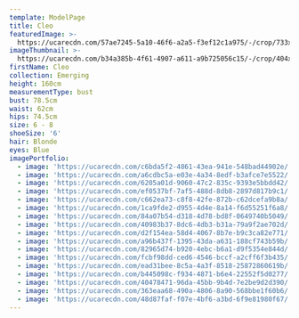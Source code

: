 ```yaml
---
template: ModelPage
title: Cleo
featuredImage: >-
  https://ucarecdn.com/57ae7245-5a10-46f6-a2a5-f3ef12c1a975/-/crop/733x412/0,121/-/preview/
imageThumbnail: >-
  https://ucarecdn.com/b34a385b-4f61-4907-a611-a9b725056c15/-/crop/404x546/155,102/-/preview/
firstName: Cleo
collection: Emerging
height: 160cm
measurementType: bust
bust: 78.5cm
waist: 62cm
hips: 74.5cm
size: 6 - 8
shoeSize: '6'
hair: Blonde
eyes: Blue
imagePortfolio:
  - image: 'https://ucarecdn.com/c6bda5f2-4861-43ea-941e-548bad44902e/'
  - image: 'https://ucarecdn.com/a6cdbc5a-e03e-4a34-8edf-b3afce7e5522/'
  - image: 'https://ucarecdn.com/6205a01d-9060-47c2-835c-9393e5bbdd42/'
  - image: 'https://ucarecdn.com/ef0537bf-7af5-488d-8db8-2897d817b9c1/'
  - image: 'https://ucarecdn.com/c662ea73-c8f8-42fe-872b-c62dcefa9b8a/'
  - image: 'https://ucarecdn.com/1ca9fde2-d955-4d4e-8a14-f6d55251f6a8/'
  - image: 'https://ucarecdn.com/84a07b54-d318-4d78-bd8f-0649740b5049/'
  - image: 'https://ucarecdn.com/40983b37-8dc6-4db3-b31a-79a9f2ae702d/'
  - image: 'https://ucarecdn.com/d2f154ea-58d4-4067-8b7e-b9c3ca82e771/'
  - image: 'https://ucarecdn.com/a96b437f-1395-43da-a631-188cf743b59b/'
  - image: 'https://ucarecdn.com/82965d74-b920-4ebc-b6a1-d9f5354e844d/'
  - image: 'https://ucarecdn.com/fcbf98dd-ced6-4546-bccf-a2cff6f3b435/'
  - image: 'https://ucarecdn.com/ead31bee-8c5a-4a3f-8518-25872860619b/'
  - image: 'https://ucarecdn.com/b445098c-f934-4871-b6e4-22552f5d0277/'
  - image: 'https://ucarecdn.com/40478471-96da-45bb-9b4d-7e2be9d2d390/'
  - image: 'https://ucarecdn.com/363eaa68-490a-4806-8a90-568bbe1f60b6/'
  - image: 'https://ucarecdn.com/48d87faf-f07e-4bf6-a3bd-6f9e81980f67/'
---
```


